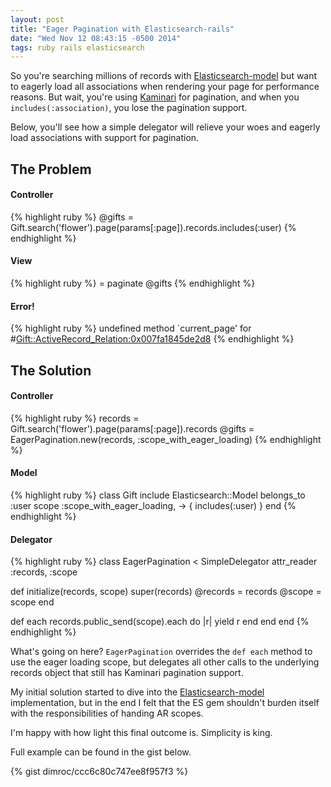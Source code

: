 ```yaml
---
layout: post
title: "Eager Pagination with Elasticsearch-rails"
date: "Wed Nov 12 08:43:15 -0500 2014"
tags: ruby rails elasticsearch
---
```


So you're searching millions of records with [Elasticsearch-model](https://github.com/elasticsearch/elasticsearch-rails/tree/master/elasticsearch-model)
but want to eagerly load all associations when rendering your page for performance reasons. But wait, you're using [Kaminari](https://github.com/amatsuda/kaminari) for pagination,
and when you `includes(:association)`, you lose the pagination support.

Below, you'll see how a simple delegator will relieve your woes and eagerly load associations with support for pagination.
<!--more-->

## The Problem

#### Controller
{% highlight ruby %}
@gifts = Gift.search('flower').page(params[:page]).records.includes(:user)
{% endhighlight %}

#### View
{% highlight ruby %}
= paginate @gifts
{% endhighlight %}

#### Error!
{% highlight ruby %}
undefined method `current_page' for #<Gift::ActiveRecord_Relation:0x007fa1845de2d8>
{% endhighlight %}

## The Solution

#### Controller
{% highlight ruby %}
records = Gift.search('flower').page(params[:page]).records
@gifts = EagerPagination.new(records, :scope_with_eager_loading)
{% endhighlight %}

#### Model
{% highlight ruby %}
class Gift
  include Elasticsearch::Model
  belongs_to :user
  scope :scope_with_eager_loading, -> { includes(:user) }
end
{% endhighlight %}

#### Delegator
{% highlight ruby %}
class EagerPagination < SimpleDelegator
  attr_reader :records, :scope

  def initialize(records, scope)
    super(records)
    @records = records
    @scope = scope
  end

  def each
    records.public_send(scope).each do |r|
      yield r
    end
  end
end
{% endhighlight %}

What's going on here? `EagerPagination` overrides the `def each` method to use the eager loading scope,
but delegates all other calls to the underlying records object that still has Kaminari pagination support.

My initial solution started to dive into the [Elasticsearch-model](https://github.com/elasticsearch/elasticsearch-rails/tree/master/elasticsearch-model)
implementation, but in the end I felt that the ES gem shouldn't burden itself with the responsibilities of handing AR scopes.

I'm happy with how light this final outcome is. Simplicity is king.

Full example can be found in the gist below.

{% gist dimroc/ccc6c80c747ee8f957f3 %}
